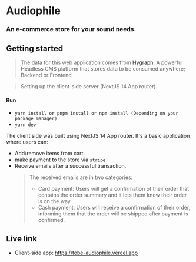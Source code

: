# Audiophile

### An e-commerce store for your sound needs.

## Getting started

> The data for this web application comes from [Hygraph](https://hygraph.com/). A powerful Headless CMS platform that stores data to be consumed anywhere; Backend or Frontend

> Setting up the client-side server (NextJS 14 App router).
#### Run
- `yarn install or pnpm install or npm install (Depending on your package manager)`
- `yarn dev`

The client side was built using NextJS 14 App router. It's a basic application where users can:

- Add/remove items from cart.
- make payment to the store via `stripe`
- Receive emails after a successful transaction.
  > The received emails are in two categories:
  > - Card payment: Users will get a confirmation of their order that contains the order summary and it lets them know their order is on the way.
  > - Cash payment: Users will receive a confirmation of their order, informing them that the order will be shipped after payment is confirmed.

## Live link
- Client-side app: https://tobe-audiophile.vercel.app
